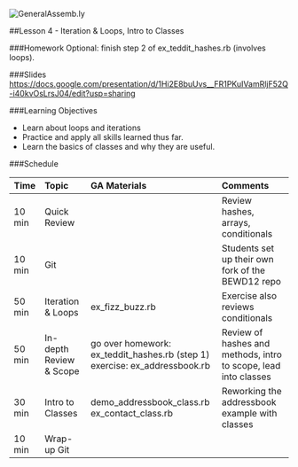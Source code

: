 ![GeneralAssemb.ly](../assets/ICL_icons/instr_agenda.png)

##Lesson 4 - Iteration & Loops, Intro to Classes

###Homework
Optional: finish step 2 of ex_teddit_hashes.rb (involves loops).


###Slides
https://docs.google.com/presentation/d/1Hi2E8buUvs__FR1PKuIVamRljF52Q-i40kvOsLrsJ04/edit?usp=sharing

###Learning Objectives

- Learn about loops and iterations
- Practice and apply all skills learned thus far.
- Learn the basics of classes and why they are useful.


###Schedule

| Time        | Topic| GA Materials| Comments |
| ------------- |:-------------|:-------------------|:-------------------|
| 10 min | Quick Review | | Review hashes, arrays, conditionals | 
| 10 min | Git | | Students set up their own fork of the BEWD12 repo | 
| 50 min | Iteration & Loops | ex_fizz_buzz.rb | Exercise also reviews conditionals | 
| 50 min | In-depth Review & Scope | go over homework: ex_teddit_hashes.rb (step 1) <br> exercise: ex_addressbook.rb | Review of hashes and methods, intro to scope, lead into classes | 
| 30 min | Intro to Classes | demo_addressbook_class.rb <br> ex_contact_class.rb | Reworking the addressbook example with classes|
| 10 min | Wrap-up Git |  | |





